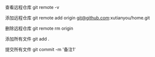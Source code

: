 查看远程仓库
git remote -v

添加远程仓库
 git remote add origin git@github.com:xutianyou/home.git

删除远程仓库
git remote rm origin

添加所有文件
git add .

提交所有文件
git commit -m '备注1'